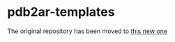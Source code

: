 # pdb2ar-templates

The original repository has been moved to [this new one](https://github.com/molecularwebxr/pdb2ar-templates)
